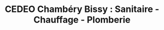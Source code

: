 ---
title: "CEDEO Chambéry Bissy : Sanitaire - Chauffage - Plomberie"
url: /chambery/cedeo-chambery-bissy-sanitaire-chauffage-plomberie/
shop: salle de bains
---